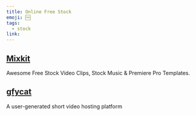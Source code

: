 ```yaml
---
title: Online Free Stock
emoji: 🆓
tags:
  - stock
link:
---
```


## [Mixkit](https://mixkit.co/)

Awesome Free Stock Video Clips, Stock Music & Premiere Pro Templates.

## [gfycat](https://gfycat.com/)

A user-generated short video hosting platform
